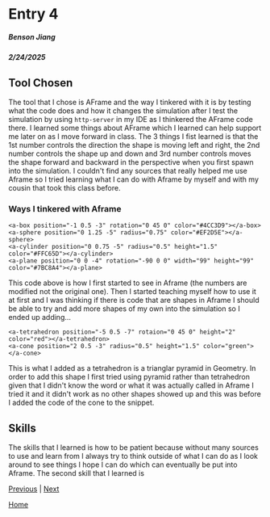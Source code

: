# Entry 4
##### Benson Jiang
##### 2/24/2025

## Tool Chosen
The tool that I chose is AFrame and the way I tinkered with it is by testing what the code does and how it changes the simulation after I test the simulation by using `http-server` in my IDE as I thinkered the AFrame code there. I learned some things about AFrame which I learned can help support me later on as I move forward in class. The 3 things I fist learned is that the 1st number controls the direction the shape is moving left and right, the 2nd number controls the shape up and down and 3rd number controls moves the shape forward and backward in the perspective when you first spawn into the simulation. I couldn't find any sources that really helped me use Aframe so I tried learning what I can do with Aframe by myself and with my cousin that took this class before.

### Ways I tinkered with Aframe
```language
<a-box position="-1 0.5 -3" rotation="0 45 0" color="#4CC3D9"></a-box>
<a-sphere position="0 1.25 -5" radius="0.75" color="#EF2D5E"></a-sphere>
<a-cylinder position="0 0.75 -5" radius="0.5" height="1.5" color="#FFC65D"></a-cylinder>
<a-plane position="0 0 -4" rotation="-90 0 0" width="99" height="99" color="#7BC8A4"></a-plane>
```
This code above is how I first started to see in Aframe (the numbers are modified not the original one). Then I started teaching myself how to use it at first and I was thinking if there is code that are shapes in Aframe I should be able to try and add more shapes of my own into the simulation so I ended up adding...
```language
<a-tetrahedron position="-5 0.5 -7" rotaion="0 45 0" height="2" color="red"></a-tetrahedron>
<a-cone position="2 0.5 -3" radius="0.5" height="1.5" color="green"></a-cone>
```
This is what I added as a tetrahedron is a trianglar pyramid in Geometry. In order to add this shape I first tried using pyramid rather than tetrahedron given that I didn't know the word or what it was actually called in Aframe I tried it and it didn't work as no other shapes showed up and this was before I added the code of the cone to the snippet.

## Skills
The skills that I learned is how to be patient because without many sources to use and learn from I always try to think outside of what I can do as I look around to see things I hope I can do which can eventually be put into Aframe. The second skill that I learned is 

[Previous](entry03.md) | [Next](entry05.md)

[Home](../README.md)
